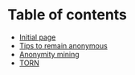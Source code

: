 # Table of contents

* [Initial page](README.md)
* [Tips to remain anonymous](tips-to-remain-anonymous.md)
* [Anonymity mining](anonymity-mining.md)
* [TORN](torn.md)

